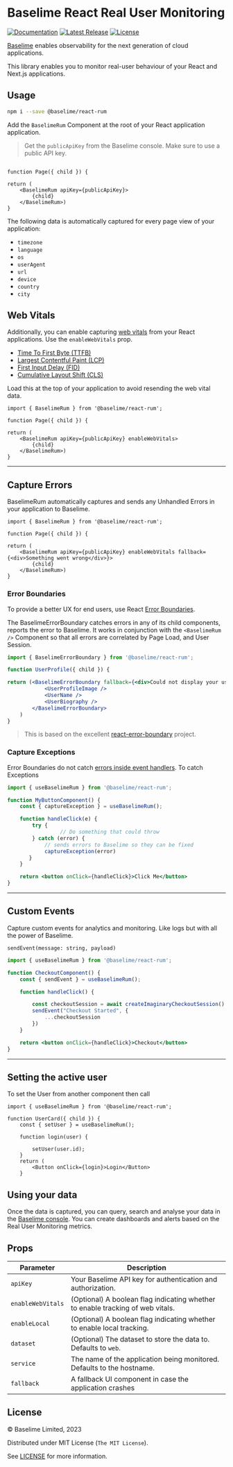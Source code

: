 # Baselime React Real User Monitoring
[![Documentation][docs_badge]][docs]
[![Latest Release][release_badge]][release]
[![License][license_badge]][license]

[Baselime](https://baselime.io) enables observability for the next generation of cloud applications.

This library enables you to monitor real-user behaviour of your React and Next.js applications. 

## Usage

```bash
npm i --save @baselime/react-rum
```

Add the `BaselimeRum` Component at the root of your React application application.

> Get the `publicApiKey` from the Baselime console. Make sure to use a public API key.


```tsx

function Page({ child }) {

return (
    <BaselimeRum apiKey={publicApiKey}>
        {child}
    </BaselimeRum>)
}
```

The following data is automatically captured for every page view of your application:
- `timezone`
- `language`
- `os`
- `userAgent`
- `url`
- `device`
- `country`
- `city`

## Web Vitals

Additionally, you can enable capturing [web vitals](https://web.dev/vitals/) from your React applications. Use the `enableWebVitals` prop.

- [Time To First Byte (TTFB)](https://web.dev/ttfb/)
- [Largest Contentful Paint (LCP)](https://web.dev/lcp/)
- [First Input Delay (FID)](https://web.dev/fid/)
- [Cumulative Layout Shift (CLS)](https://web.dev/cls/)

Load this at the top of your application to avoid resending the web vital data. 

```tsx
import { BaselimeRum } from '@baselime/react-rum';

function Page({ child }) {

return (
    <BaselimeRum apiKey={publicApiKey} enableWebVitals>
        {child}
    </BaselimeRum>)
}
```

---

## Capture Errors

BaselimeRum automatically captures and sends any Unhandled Errors in your application to Baselime.

```tsx
import { BaselimeRum } from '@baselime/react-rum';

function Page({ child }) {

return (
    <BaselimeRum apiKey={publicApiKey} enableWebVitals fallback={<div>Something went wrong</div>}>
        {child}
    </BaselimeRum>)
}
```

### Error Boundaries

To provide a better UX for end users, use React [Error Boundaries](https://legacy.reactjs.org/docs/error-boundaries.html#introducing-error-boundaries).

The BaselimeErrorBoundary catches errors in any of its child components, reports the error to Baselime. It works in conjunction with the `<BaselimeRum />` Component so that all errors are correlated by Page Load, and User Session.


```jsx
import { BaselimeErrorBoundary } from '@baselime/react-rum';

function UserProfile({ child }) {

return (<BaselimeErrorBoundary fallback={<div>Could not display your user profile</div>}>
            <UserProfileImage />
            <UserName />
            <UserBiography />
        </BaselimeErrorBoundary>
    )
}
```


> This is based on the excellent [react-error-boundary](https://www.npmjs.com/package/react-error-boundary) project.


### Capture Exceptions

Error Boundaries do not catch [errors inside event handlers](https://legacy.reactjs.org/docs/error-boundaries.html#how-about-event-handlers). To catch Exceptions 

```jsx
import { useBaselimeRum } from '@baselime/react-rum';

function MyButtonComponent() {
    const { captureException } = useBaselimeRum();

    function handleClick(e) {
        try { 
                 // Do something that could throw  
        } catch (error) {
            // sends errors to Baselime so they can be fixed   
            captureException(error)
       }
    }

    return <button onClick={handleClick}>Click Me</button>
}
```
---

## Custom Events

Capture custom events for analytics and monitoring. Like logs but with all the power of Baselime.

`sendEvent(message: string, payload)`

```jsx
import { useBaselimeRum } from '@baselime/react-rum';

function CheckoutComponent() {
    const { sendEvent } = useBaselimeRum();

    function handleClick() {

        const checkoutSession = await createImaginaryCheckoutSession()
        sendEvent("Checkout Started", {
            ...checkoutSession
        })
    }

    return <button onClick={handleClick}>Checkout</button>
}

```

---
## Setting the active user

To set the User from another component then call

```tsx
import { useBaselimeRum } from '@baselime/react-rum';

function UserCard({ child }) {
    const { setUser } = useBaselimeRum();

    function login(user) {

        setUser(user.id);
    }
    return (
        <Button onClick={login}>Login</Button>
    }
```


## Using your data

Once the data is captured, you can query, search and analyse your data in the [Baselime console](https://console.baselime.io). You can create dashboards and alerts based on the Real User Monitoring metrics.

## Props

| Parameter           | Description                                                                     |
|---------------------|---------------------------------------------------------------------------------|
| `apiKey`            | Your Baselime API key for authentication and authorization.                     |
| `enableWebVitals`   | (Optional) A boolean flag indicating whether to enable tracking of web vitals.  |
| `enableLocal`       | (Optional) A boolean flag indicating whether to enable local tracking.          |
| `dataset`           | (Optional) The dataset to store the data to. Defaults to `web`.                 |
| `service`           | The name of the application being monitored. Defaults to the hostname.          |
| `fallback`          | A fallback UI component in case the application crashes                         |

## License

&copy; Baselime Limited, 2023

Distributed under MIT License (`The MIT License`).

See [LICENSE](LICENSE) for more information.

<!-- Badges -->

[docs]: https://baselime.io/docs/
[docs_badge]: https://img.shields.io/badge/docs-reference-blue.svg?style=flat-square
[release]: https://github.com/baselime/react-rum/releases/latest
[release_badge]: https://img.shields.io/github/release/baselime/react-rum.svg?style=flat-square&ghcache=unused
[license]: https://opensource.org/licenses/MIT
[license_badge]: https://img.shields.io/github/license/baselime/react-rum.svg?color=blue&style=flat-square&ghcache=unused
